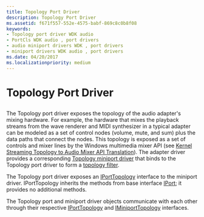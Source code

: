 ```yaml
---
title: Topology Port Driver
description: Topology Port Driver
ms.assetid: f671f557-552e-4575-babf-869c8c0b8f08
keywords:
- Topology port driver WDK audio
- PortCls WDK audio , port drivers
- audio miniport drivers WDK , port drivers
- miniport drivers WDK audio , port drivers
ms.date: 04/20/2017
ms.localizationpriority: medium
---
```


# Topology Port Driver


## <span id="topology_port_driver"></span><span id="TOPOLOGY_PORT_DRIVER"></span>


The Topology port driver exposes the topology of the audio adapter's mixing hardware. For example, the hardware that mixes the playback streams from the wave renderer and MIDI synthesizer in a typical adapter can be modeled as a set of control nodes (volume, mute, and sum) plus the data paths that connect the nodes. This topology is exposed as a set of controls and mixer lines by the Windows multimedia mixer API (see [Kernel Streaming Topology to Audio Mixer API Translation](kernel-streaming-topology-to-audio-mixer-api-translation.md)). The adapter driver provides a corresponding [Topology miniport driver](topology-miniport-driver.md) that binds to the Topology port driver to form a [topology filter](topology-filters.md).

The Topology port driver exposes an [IPortTopology](https://docs.microsoft.com/windows-hardware/drivers/ddi/portcls/nn-portcls-iporttopology) interface to the miniport driver. IPortTopology inherits the methods from base interface [IPort](https://docs.microsoft.com/windows-hardware/drivers/ddi/portcls/nn-portcls-iport); it provides no additional methods.

The Topology port and miniport driver objects communicate with each other through their respective [IPortTopology](https://docs.microsoft.com/windows-hardware/drivers/ddi/portcls/nn-portcls-iporttopology) and [IMiniportTopology](https://docs.microsoft.com/windows-hardware/drivers/ddi/portcls/nn-portcls-iminiporttopology) interfaces.

 

 




